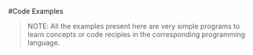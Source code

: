 #Code Examples

> NOTE: All the examples present here are very simple programs to learn concepts or code recipies in the corresponding programming language.
